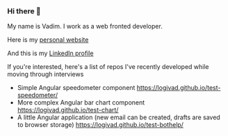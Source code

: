 ### Hi there 👋

My name is Vadim. I work as a web fronted developer.

Here is my [personal website](https://logivad.github.io/)

And this is my [LinkedIn profile](https://logivad.github.io/test-bothelp/auto)

If you're interested, here's a list of repos I've recently developed while moving through interviews

* Simple Angular speedometer component https://logivad.github.io/test-speedometer/
* More complex Angular bar chart component https://logivad.github.io/test-chart/
* A little Angular application (new email can be created, drafts are saved to browser storage) https://logivad.github.io/test-bothelp/
